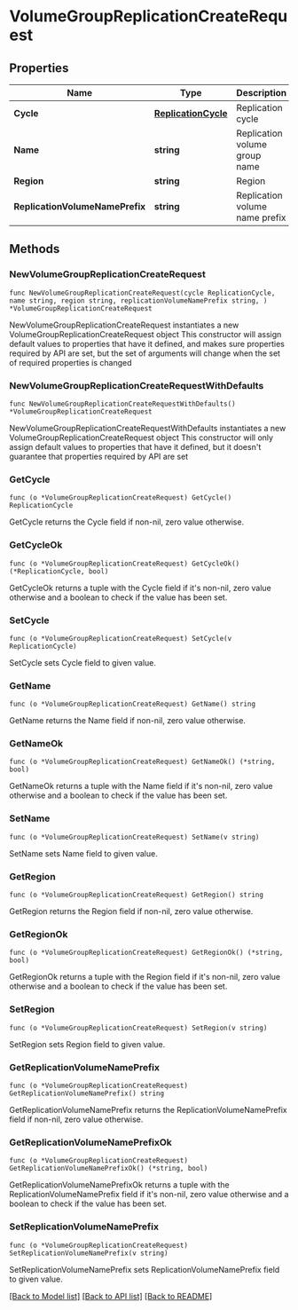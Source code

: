 # VolumeGroupReplicationCreateRequest

## Properties

Name | Type | Description | Notes
------------ | ------------- | ------------- | -------------
**Cycle** | [**ReplicationCycle**](ReplicationCycle.md) | Replication cycle | 
**Name** | **string** | Replication volume group name | 
**Region** | **string** | Region | 
**ReplicationVolumeNamePrefix** | **string** | Replication volume name prefix | 

## Methods

### NewVolumeGroupReplicationCreateRequest

`func NewVolumeGroupReplicationCreateRequest(cycle ReplicationCycle, name string, region string, replicationVolumeNamePrefix string, ) *VolumeGroupReplicationCreateRequest`

NewVolumeGroupReplicationCreateRequest instantiates a new VolumeGroupReplicationCreateRequest object
This constructor will assign default values to properties that have it defined,
and makes sure properties required by API are set, but the set of arguments
will change when the set of required properties is changed

### NewVolumeGroupReplicationCreateRequestWithDefaults

`func NewVolumeGroupReplicationCreateRequestWithDefaults() *VolumeGroupReplicationCreateRequest`

NewVolumeGroupReplicationCreateRequestWithDefaults instantiates a new VolumeGroupReplicationCreateRequest object
This constructor will only assign default values to properties that have it defined,
but it doesn't guarantee that properties required by API are set

### GetCycle

`func (o *VolumeGroupReplicationCreateRequest) GetCycle() ReplicationCycle`

GetCycle returns the Cycle field if non-nil, zero value otherwise.

### GetCycleOk

`func (o *VolumeGroupReplicationCreateRequest) GetCycleOk() (*ReplicationCycle, bool)`

GetCycleOk returns a tuple with the Cycle field if it's non-nil, zero value otherwise
and a boolean to check if the value has been set.

### SetCycle

`func (o *VolumeGroupReplicationCreateRequest) SetCycle(v ReplicationCycle)`

SetCycle sets Cycle field to given value.


### GetName

`func (o *VolumeGroupReplicationCreateRequest) GetName() string`

GetName returns the Name field if non-nil, zero value otherwise.

### GetNameOk

`func (o *VolumeGroupReplicationCreateRequest) GetNameOk() (*string, bool)`

GetNameOk returns a tuple with the Name field if it's non-nil, zero value otherwise
and a boolean to check if the value has been set.

### SetName

`func (o *VolumeGroupReplicationCreateRequest) SetName(v string)`

SetName sets Name field to given value.


### GetRegion

`func (o *VolumeGroupReplicationCreateRequest) GetRegion() string`

GetRegion returns the Region field if non-nil, zero value otherwise.

### GetRegionOk

`func (o *VolumeGroupReplicationCreateRequest) GetRegionOk() (*string, bool)`

GetRegionOk returns a tuple with the Region field if it's non-nil, zero value otherwise
and a boolean to check if the value has been set.

### SetRegion

`func (o *VolumeGroupReplicationCreateRequest) SetRegion(v string)`

SetRegion sets Region field to given value.


### GetReplicationVolumeNamePrefix

`func (o *VolumeGroupReplicationCreateRequest) GetReplicationVolumeNamePrefix() string`

GetReplicationVolumeNamePrefix returns the ReplicationVolumeNamePrefix field if non-nil, zero value otherwise.

### GetReplicationVolumeNamePrefixOk

`func (o *VolumeGroupReplicationCreateRequest) GetReplicationVolumeNamePrefixOk() (*string, bool)`

GetReplicationVolumeNamePrefixOk returns a tuple with the ReplicationVolumeNamePrefix field if it's non-nil, zero value otherwise
and a boolean to check if the value has been set.

### SetReplicationVolumeNamePrefix

`func (o *VolumeGroupReplicationCreateRequest) SetReplicationVolumeNamePrefix(v string)`

SetReplicationVolumeNamePrefix sets ReplicationVolumeNamePrefix field to given value.



[[Back to Model list]](../README.md#documentation-for-models) [[Back to API list]](../README.md#documentation-for-api-endpoints) [[Back to README]](../README.md)


